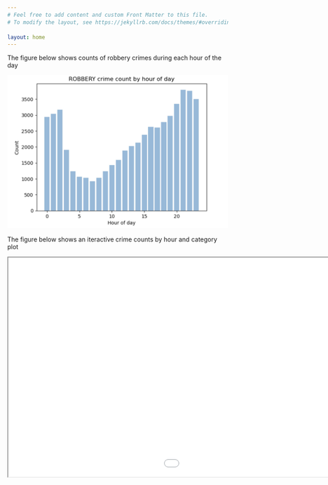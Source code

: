 ```yaml
---
# Feel free to add content and custom Front Matter to this file.
# To modify the layout, see https://jekyllrb.com/docs/themes/#overriding-theme-defaults

layout: home
---
```


The figure below shows counts of robbery crimes during each hour of the day

![Alt Text](/assets/ROBBERY.jpg)

The figure below shows an iteractive crime counts by hour and category plot

<iframe src="/assets/bokeh.html" width="1400" height="500"></iframe>